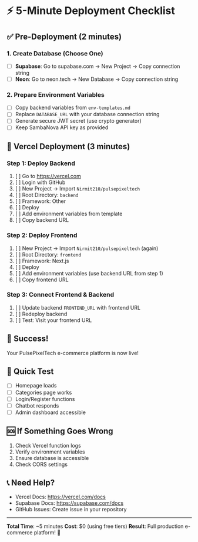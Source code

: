 # ⚡ 5-Minute Deployment Checklist

## ✅ Pre-Deployment (2 minutes)

### 1. Create Database (Choose One)
- [ ] **Supabase**: Go to supabase.com → New Project → Copy connection string
- [ ] **Neon**: Go to neon.tech → New Database → Copy connection string

### 2. Prepare Environment Variables
- [ ] Copy backend variables from `env-templates.md`
- [ ] Replace `DATABASE_URL` with your database connection string
- [ ] Generate secure JWT secret (use crypto generator)
- [ ] Keep SambaNova API key as provided

## 🚀 Vercel Deployment (3 minutes)

### Step 1: Deploy Backend
1. [ ] Go to https://vercel.com
2. [ ] Login with GitHub
3. [ ] New Project → Import `Nirmit210/pulsepixeltech`
4. [ ] Root Directory: `backend`
5. [ ] Framework: Other
6. [ ] Deploy
7. [ ] Add environment variables from template
8. [ ] Copy backend URL

### Step 2: Deploy Frontend  
1. [ ] New Project → Import `Nirmit210/pulsepixeltech` (again)
2. [ ] Root Directory: `frontend`
3. [ ] Framework: Next.js
4. [ ] Deploy
5. [ ] Add environment variables (use backend URL from step 1)
6. [ ] Copy frontend URL

### Step 3: Connect Frontend & Backend
1. [ ] Update backend `FRONTEND_URL` with frontend URL
2. [ ] Redeploy backend
3. [ ] Test: Visit your frontend URL

## 🎉 Success!
Your PulsePixelTech e-commerce platform is now live!

## 🧪 Quick Test
- [ ] Homepage loads
- [ ] Categories page works
- [ ] Login/Register functions
- [ ] Chatbot responds
- [ ] Admin dashboard accessible

## 🆘 If Something Goes Wrong
1. Check Vercel function logs
2. Verify environment variables
3. Ensure database is accessible
4. Check CORS settings

## 📞 Need Help?
- Vercel Docs: https://vercel.com/docs
- Supabase Docs: https://supabase.com/docs
- GitHub Issues: Create issue in your repository

---

**Total Time**: ~5 minutes
**Cost**: $0 (using free tiers)
**Result**: Full production e-commerce platform! 🎊